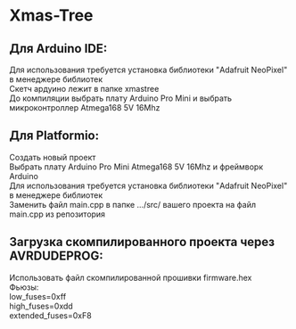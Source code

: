 Xmas-Tree
===========
Для Arduino IDE:
----------------
Для использования требуется установка библиотеки "Adafruit NeoPixel" в менеджере библиотек  
Скетч ардуино лежит в папке xmastree  
До компиляции выбрать плату Arduino Pro Mini и выбрать микроконтроллер Atmega168 5V 16Mhz  

Для Platformio:
---------------
Создать новый проект  
Выбрать плату Arduino Pro Mini Atmega168 5V 16Mhz и фреймворк Arduino  
Для использования требуется установка библиотеки "Adafruit NeoPixel" в менеджере библиотек  
Заменить файл main.cpp в папке .../src/ вашего проекта на файл main.cpp из репозитория  

Загрузка скомпилированного проекта через AVRDUDEPROG:
-----------------------------------
Использовать файл скомпилированной прошивки firmware.hex  
Фьюзы:  
low_fuses=0xff  
high_fuses=0xdd  
extended_fuses=0xF8  

